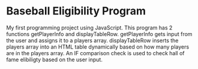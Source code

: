 # Baseball Eligibility Program
My first programming project using JavaScript. This program has 2 functions getPlayerInfo and displayTableRow. getPlayerInfo gets input from the user and assigns it to a players array. displayTableRow inserts the players array into an HTML table dynamically based on how many players are in the players array. An IF comparison check is used to check hall of fame elibiligty based on the user input.
